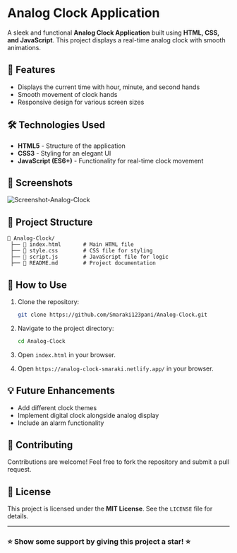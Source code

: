 # Analog Clock Application

A sleek and functional **Analog Clock Application** built using **HTML, CSS, and JavaScript**.
This project displays a real-time analog clock with smooth animations.

## 🚀 Features

- Displays the current time with hour, minute, and second hands
- Smooth movement of clock hands
- Responsive design for various screen sizes

## 🛠️ Technologies Used

- **HTML5** - Structure of the application
- **CSS3** - Styling for an elegant UI
- **JavaScript (ES6+)** - Functionality for real-time clock movement

## 📸 Screenshots
![Screenshot-Analog-Clock](https://github.com/user-attachments/assets/5198421e-1c48-4068-81dd-058b03a3d292)

## 📂 Project Structure

```
📁 Analog-Clock/
 ├── 📄 index.html       # Main HTML file
 ├── 📄 style.css        # CSS file for styling
 ├── 📄 script.js        # JavaScript file for logic
 ├── 📄 README.md        # Project documentation
```

## 🎯 How to Use

1. Clone the repository:
   ```sh
   git clone https://github.com/Smaraki123pani/Analog-Clock.git
   ```
2. Navigate to the project directory:
   ```sh
   cd Analog-Clock
   ```
3. Open `index.html` in your browser.

4. Open `https://analog-clock-smaraki.netlify.app/` in your browser.

## 💡 Future Enhancements

- Add different clock themes
- Implement digital clock alongside analog display
- Include an alarm functionality

## 🙌 Contributing

Contributions are welcome! Feel free to fork the repository and submit a pull request.

## 📜 License

This project is licensed under the **MIT License**. See the `LICENSE` file for details.

---

### ⭐ Show some support by giving this project a star! ⭐



